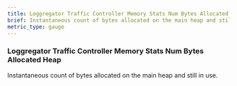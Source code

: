 ```yaml
---
title: Loggregator Traffic Controller Memory Stats Num Bytes Allocated Heap
brief: Instantaneous count of bytes allocated on the main heap and still in use.
metric_type: gauge
---
```


### Loggregator Traffic Controller Memory Stats Num Bytes Allocated Heap

Instantaneous count of bytes allocated on the main heap and still in use.